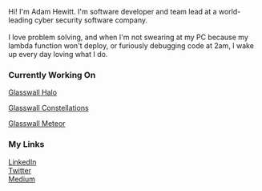 <!--
**werzl/werzl** is a ✨ _special_ ✨ repository because its `README.md` (this file) appears on your GitHub profile.

Here are some ideas to get you started:

- 🔭 I’m currently working on ...
- 🌱 I’m currently learning ...
- 👯 I’m looking to collaborate on ...
- 🤔 I’m looking for help with ...
- 💬 Ask me about ...
- 📫 How to reach me: ...
- 😄 Pronouns: ...
- ⚡ Fun fact: ...
-->

Hi! I'm Adam Hewitt. I'm software developer and team lead at a world-leading cyber security software company.
<br/><br/>
I love problem solving, and when I'm not swearing at my PC because my lambda function won't deploy, or furiously debugging code at 2am, I wake up every day loving what I do.

### Currently Working On
[Glasswall Halo](https://docs.glasswall.com/docs/about-glasswall-halo)

[Glasswall Constellations](https://docs.glasswall.com/docs/about-glasswall-constellations)

[Glasswall Meteor](https://docs.glasswall.com/docs/about-glasswall-meteor)

### My Links
[LinkedIn](https://www.linkedin.com/in/ahewit/)<br/>
[Twitter](https://twitter.com/Werzl)<br/>
[Medium](https://werzl.medium.com/)
